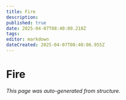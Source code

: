 ```yaml
---
title: Fire
description: 
published: true
date: 2025-04-07T08:40:09.218Z
tags: 
editor: markdown
dateCreated: 2025-04-07T08:40:06.955Z
---
```


# Fire

*This page was auto-generated from structure.*